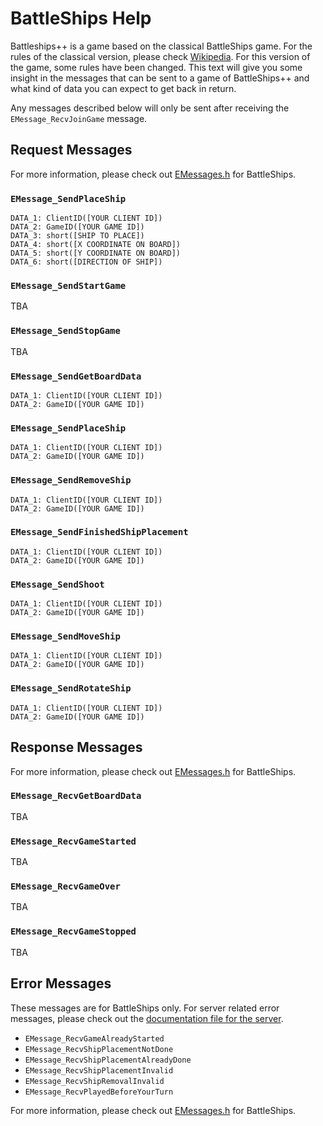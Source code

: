 # BattleShips Help
Battleships++ is a game based on the classical BattleShips game. For the rules of the classical version, please check [Wikipedia](https://en.wikipedia.org/wiki/Battleship_(game)). For this version of the game, some rules have been changed. This text will give you some insight in the messages that can be sent to a game of BattleShips++ and what kind of data you can expect to get back in return.

Any messages described below will only be sent after receiving the `EMessage_RecvJoinGame` message.

## Request Messages
For more information, please check out [EMessages.h](https://github.com/BertHeesakkers/IGADPiGameServer/blob/master/Include/BattleShipsLobby/EMessages.h) for BattleShips.

### `EMessage_SendPlaceShip`
```
DATA_1: ClientID([YOUR CLIENT ID])
DATA_2: GameID([YOUR GAME ID])
DATA_3: short([SHIP TO PLACE])
DATA_4: short([X COORDINATE ON BOARD])
DATA_5: short([Y COORDINATE ON BOARD])
DATA_6: short([DIRECTION OF SHIP])
```

### `EMessage_SendStartGame`
TBA

### `EMessage_SendStopGame`
TBA

### `EMessage_SendGetBoardData`
```
DATA_1: ClientID([YOUR CLIENT ID])
DATA_2: GameID([YOUR GAME ID])
```

### `EMessage_SendPlaceShip`
```
DATA_1: ClientID([YOUR CLIENT ID])
DATA_2: GameID([YOUR GAME ID])
```

### `EMessage_SendRemoveShip`
```
DATA_1: ClientID([YOUR CLIENT ID])
DATA_2: GameID([YOUR GAME ID])
```

### `EMessage_SendFinishedShipPlacement`
```
DATA_1: ClientID([YOUR CLIENT ID])
DATA_2: GameID([YOUR GAME ID])
```

### `EMessage_SendShoot`
```
DATA_1: ClientID([YOUR CLIENT ID])
DATA_2: GameID([YOUR GAME ID])
```

### `EMessage_SendMoveShip`
```
DATA_1: ClientID([YOUR CLIENT ID])
DATA_2: GameID([YOUR GAME ID])
```

### `EMessage_SendRotateShip`
```
DATA_1: ClientID([YOUR CLIENT ID])
DATA_2: GameID([YOUR GAME ID])
```

## Response Messages
For more information, please check out [EMessages.h](https://github.com/BertHeesakkers/IGADPiGameServer/blob/master/Include/BattleShipsLobby/EMessages.h) for BattleShips.

### `EMessage_RecvGetBoardData`
TBA

### `EMessage_RecvGameStarted`
TBA

### `EMessage_RecvGameOver`
TBA

### `EMessage_RecvGameStopped`
TBA

## Error Messages
These messages are for BattleShips only. For server related error messages, please check out the [documentation file for the server](https://github.com/BertHeesakkers/IGADPiGameServer/blob/master/Documentation/SERVERHELP.md).

* `EMessage_RecvGameAlreadyStarted`
* `EMessage_RecvShipPlacementNotDone`
* `EMessage_RecvShipPlacementAlreadyDone`
* `EMessage_RecvShipPlacementInvalid`
* `EMessage_RecvShipRemovalInvalid`
* `EMessage_RecvPlayedBeforeYourTurn`

For more information, please check out [EMessages.h](https://github.com/BertHeesakkers/IGADPiGameServer/blob/master/Include/BattleShipsLobby/EMessages.h) for BattleShips.
